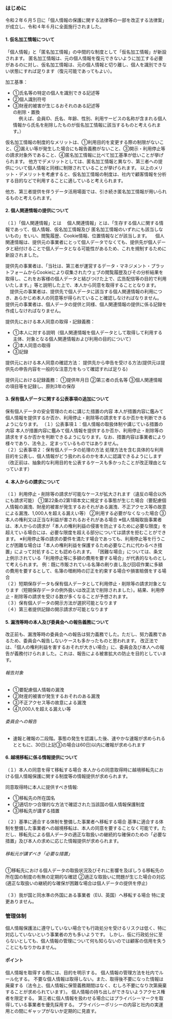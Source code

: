   
### はじめに
令和２年６月５日に「個人情報の保護に関する法律等の一部を改正する法律案」が成立し、令和４年６月に全面施行されました。

#### 1. 仮名加工情報について
「個人情報」と「匿名加工情報」の中間的な制度として「仮名加工情報」が新設されます。
 匿名加工情報は、元の個人情報を復元できないように加工する必要があるのに対し、仮名加工情報は、元の個人情報と切り離し、個人を識別できない状態にすれば足ります（復元可能であってもよい）。

 加工基準：<br>
 - ①氏名等の特定の個人を識別できる記述等　　
 - ②個人識別符号　　
 - ③財産的被害が生じるおそれのある記述等<br>の削除・置換<br>　
       例えば、会員ID、氏名、年齢、性別、利用サービスの名称が含まれる個人情報から氏名を削除したものが仮名加工情報に該当するものと考えられます。）
      
仮名加工情報の制度的なメリットは、①利用目的を変更する際の制限がないこと、②漏えい等が発生した場合にも報告義務がないこと、③開示・利用停止等の請求対象外であること、④匿名加工情報に比べて加工基準が低いことが挙げられます。
他方でデメリットとしては、匿名加工情報と異なり、第三者への提供について個人情報と同様に制限されていることが挙げられます。
以上のメリット・デメリットを考慮すると、仮名加工情報の制度は、社内で顧客情報を分析する目的などで利用することに適していると考えられます。
<!-- <br>仮名加工情報は、（カスタマーサポート部門などでは、個人データのまま保有する）。 -->
他方、第三者提供を伴うデータ活用場面では、引き続き匿名加工情報が用いられるものと考えられます。
#### 2. 個人関連情報の提供について
（１）「個人関連情報」とは
　個人関連情報」とは、「生存する個人に関する情報であって、個人情報、仮名加工情報及び 匿名加工情報のいずれにも該当しないもの」をいい、閲覧履歴、Cookie情報、位置情報などが該当します。
 　個人関連情報は、提供元の事業者にとって個人データでなくても、提供先が個人データと紐付けることで個人データとなる可能性があるため、これを規制するために新設されました。
  <!-- <br>新たに規制対象となる提供先事業者には、自ら個人データを保有しつつ、サードパーティCookieを発行し（また、プラグインの「いいね！」ボタンを設置し）、ターゲティング広告も行っているFacebookやGoogleなどが該当するものと考えられます。 -->
  提供先の事業者は、「当社は、第三者が運営するデータ・マネジメント・プラットフォームからCookieにより収集されたウェブの閲覧履歴及びその分析結果を取得し、これをお客様の個人データと結びつけた上で、広告配信等の目的で利用いたします。」等と説明した上で、本人から同意を取得することとなります。
 　提供元の事業者は、提供先で個人データに該当する個人関連情報の利用につき、あらかじめ本人の同意等が得られていること確認しなければなりません。
   提供元の事業者は、個人データの提供と同様、個人関連情報の提供に係る記録を作成しなければなりません。

提供先における本人同意の取得・記録義務：　　
- ①本人に対する説明（個人関連情報を個人データとして取得して利用する主体、対象となる個人関連情報および利用の目的について）
- ②本人同意の取得
- ③記録   

提供元における本人同意の確認方法：
   提供先から申告を受ける方法(提供元は提供先の申告内容を一般的な注意力をもって確認すれば足りる) 

提供元における記録義務：
       ①提供年月日
       ②第三者の氏名等
       ③個人関連情報の項目等を記録し、原則3年の保存

#### 3. 保有個人データに関する公表事項の追加について
保有個人データの安全管理のために講じた措置の内容
本人が措置内容に鑑みて個人情報を提供するか否か、利用停止・削除等の請求をするか否かを判断できるようになります。
（１）公表事項１：個人情報の取扱体制や講じている措置の内容
本人が措置内容に鑑みて個人情報を提供するか否か、利用停止・削除等の請求をするか否かを判断できるようになります。なお、措置内容は事業者により様々であり、法令上、定まっているものではありません。<br>
（２）公表事項２：保有個人データの処理の方法
処理方法を含む具体的な利用目的を公表し、個人情報がどう扱われるのかを本人に認識できるようにします（改正前は、抽象的な利用目的を公表するケースも多かったことが改正理由となっています）
#### 4. 本人からの請求について
（１）利用停止・削除等の請求が可能なケースが拡大されます（違反の場合以外にも請求可能）
       ①第22条の2第1項本文に規定する事態が生じた場合（要配慮個人情報の漏洩、財産的被害が発生するおそれがある漏洩、不正アクセス等の故意による漏洩、1,000人を超える漏えい等）
       ②利用する必要がなくなった場合
       ③本人の権利又は正当な利益が害されるおそれがある場合
      ※個人情報取扱事業者は、本人からの請求が「本人の権利利益の侵害を防止するために必要な限度」を超えている場合には、必要な限度を超える部分については請求を拒むことができます。
      ※利用停止等の請求の要件を満たす場合であっても、利用停止等を行うことが困難な場合は「本人の権利利益を保護するため必要なこれに代わるべき措置」によって対処することも認められます。
      「困難な場合」については、条文上例示されている「利用停止等に多額の費用を要する場合」が代表的なものとして考えられます。
      例：既に市販されている名簿の刷り直し及び回収作業に多額の費用を要するとして、名簿の増刷時の訂正を約束する場合や損害賠償をする場合<br>
（２）短期保存データも保有個人データとして利用停止・削除等の請求対象となります（短期保存データの例外扱いは改正法で削除されました）。結果、利用停止・削除等の請求を受ける数が多くなることが予想されます。<br>
（３）保有個人データの開示方法が選択可能となります<br>
（４）第三者提供記録の開示請求が可能となります

#### 5. 漏洩等時の本人及び委員会への報告義務について
改正前も、漏洩等時の委員会への報告は努力義務でした。ただし、努力義務であるため、委員会へ報告しないケースも多かったものと思われます。
改正法では、「個人の権利利益を害するおそれが大きい場合」に、委員会及び本人への報告が義務付けられました。これは、報告による被害拡大の防止を目的としています。
      
######  報告対象
- ①要配慮個人情報の漏洩
- ②財産的被害が発生するおそれのある漏洩
- ③不正アクセス等の故意による漏洩
- ④1,000人を超える漏えい等
      
######  委員会への報告
 - 速報と確報の二段階。事態の発生を認識した後、速やかな速報が求められるとともに、30日(上記③の場合は60日)以内に確報が求められます

#### 6. 越境移転に係る情報提供について
（１）本人の同意を得て移転する場合
本人からの同意取得時に越境移転先における個人情報保護に関する制度等の情報提供が求められます。<br>
      
同意取得時に本人に提供すべき情報:
- ①移転先の所在国名
- ②適切かつ合理的な方法で確認された当該国の個人情報保護制度
- ③移転先が講ずる措置<br>

（２）基準に適合する体制を整備した事業者へ移転する場合
基準に適合する体制を整備した事業者への越境移転は、本人の同意を要することなく可能です。ただし、移転先による個人データの適正な取扱いの継続的な確保のための「必要な措置」及び本人の求めに応じた情報提供が求められます。
      
######  移転元が講ずべき「必要な措置」
①移転先における個人データの取扱状況及びそれに影響を及ぼしうる移転先の所在国の制度の有無の定期的な確認
②適正な取扱いに問題が生じた場合の対応(適正な取扱いの継続的な確保が困難な場合は個人データの提供を停止)<br>
<br>
（３）我が国と同水準の外国にある事業者（EU、英国）へ移転する場合
特に変更ありません。


### 管理体制
個人情報保護法に遵守していない場合でも行政処分を受けるリスクは低く、特に対応していないという事業者の方も多いようです。
しかし、仮に行政処分に至らないとしても、個人情報の管理について何も知らないのでは顧客の信用を失うことにもなりかねません。

#### ポイント
個人情報を取得する際には、目的を明示する。
個人情報の管理方法を社内でルール化する。
不要な個人情報は取得しない。また、取得後不要になった情報は廃棄する（法令上、個人情報に保管義務期間はなく、むしろ不要になり次第廃棄することが求められています）。
個人情報の持ち出しができないようアクセス権者を限定する。
第三者に個人情報を扱わせる場合にはプライバシーマークを取得している事業者を優先採用する。
プライバシーポリシーの内容と社内の実運用との間にギャップがないか定期的に見直す。

